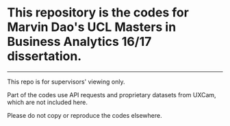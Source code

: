 # This repository is the codes for Marvin Dao's UCL Masters in Business Analytics 16/17 dissertation.


-----
This repo is for supervisors' viewing only.

Part of the codes use API requests and proprietary datasets from UXCam, which are not included here.

Please do not copy or reproduce the codes elsewhere.
